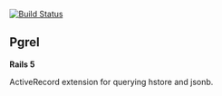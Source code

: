 [![Build Status](https://travis-ci.org/palkan/pgrel.svg?branch=master)](https://travis-ci.org/palkan/pgrel)

## Pgrel

**Rails 5**

ActiveRecord extension for querying hstore and jsonb.